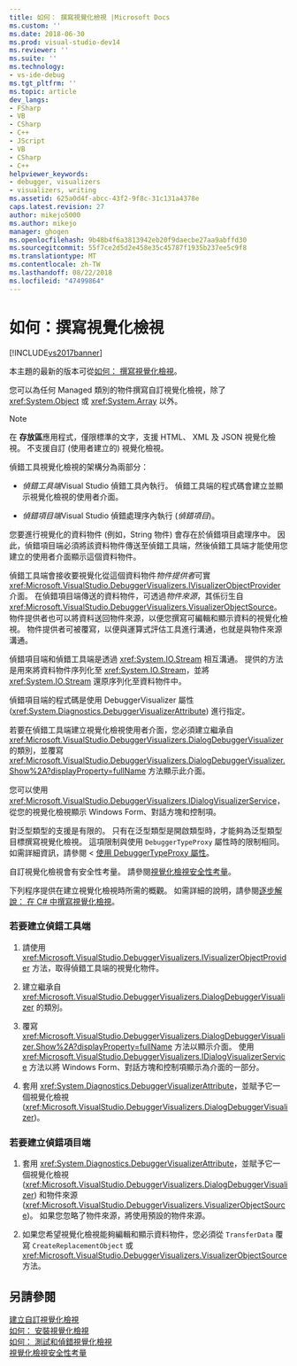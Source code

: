 ```yaml
---
title: 如何： 撰寫視覺化檢視 |Microsoft Docs
ms.custom: ''
ms.date: 2018-06-30
ms.prod: visual-studio-dev14
ms.reviewer: ''
ms.suite: ''
ms.technology:
- vs-ide-debug
ms.tgt_pltfrm: ''
ms.topic: article
dev_langs:
- FSharp
- VB
- CSharp
- C++
- JScript
- VB
- CSharp
- C++
helpviewer_keywords:
- debugger, visualizers
- visualizers, writing
ms.assetid: 625a0d4f-abcc-43f2-9f8c-31c131a4378e
caps.latest.revision: 27
author: mikejo5000
ms.author: mikejo
manager: ghogen
ms.openlocfilehash: 9b48b4f6a3813942eb20f9daecbe27aa9abffd30
ms.sourcegitcommit: 55f7ce2d5d2e458e35c45787f1935b237ee5c9f8
ms.translationtype: MT
ms.contentlocale: zh-TW
ms.lasthandoff: 08/22/2018
ms.locfileid: "47499864"
---
```

# <a name="how-to-write-a-visualizer"></a>如何：撰寫視覺化檢視
[!INCLUDE[vs2017banner](../includes/vs2017banner.md)]

本主題的最新的版本可從[如何： 撰寫視覺化檢視](https://docs.microsoft.com/visualstudio/debugger/how-to-write-a-visualizer)。  
  
您可以為任何 Managed 類別的物件撰寫自訂視覺化檢視，除了 <xref:System.Object> 或 <xref:System.Array> 以外。  
  
> [!NOTE]
>  在 **存放區**應用程式，僅限標準的文字，支援 HTML、 XML 及 JSON 視覺化檢視。 不支援自訂 (使用者建立的) 視覺化檢視。  
  
 偵錯工具視覺化檢視的架構分為兩部分：  
  
-   *偵錯工具端*Visual Studio 偵錯工具內執行。 偵錯工具端的程式碼會建立並顯示視覺化檢視的使用者介面。  
  
-   *偵錯項目端*Visual Studio 偵錯處理序內執行 (*偵錯項目*)。  
  
 您要進行視覺化的資料物件 (例如，String 物件) 會存在於偵錯項目處理序中。 因此，偵錯項目端必須將該資料物件傳送至偵錯工具端，然後偵錯工具端才能使用您建立的使用者介面顯示這個資料物件。  
  
 偵錯工具端會接收要視覺化從這個資料物件*物件提供者*可實<xref:Microsoft.VisualStudio.DebuggerVisualizers.IVisualizerObjectProvider>介面。 在偵錯項目端傳送的資料物件，可透過*物件來源*，其係衍生自<xref:Microsoft.VisualStudio.DebuggerVisualizers.VisualizerObjectSource>。 物件提供者也可以將資料送回物件來源，以便您撰寫可編輯和顯示資料的視覺化檢視。 物件提供者可被覆寫，以便與運算式評估工具進行溝通，也就是與物件來源溝通。  
  
 偵錯項目端和偵錯工具端是透過 <xref:System.IO.Stream> 相互溝通。 提供的方法是用來將資料物件序列化至 <xref:System.IO.Stream>，並將 <xref:System.IO.Stream> 還原序列化至資料物件中。  
  
 偵錯項目端的程式碼是使用 DebuggerVisualizer 屬性 (<xref:System.Diagnostics.DebuggerVisualizerAttribute>) 進行指定。  
  
 若要在偵錯工具端建立視覺化檢視使用者介面，您必須建立繼承自 <xref:Microsoft.VisualStudio.DebuggerVisualizers.DialogDebuggerVisualizer> 的類別，並覆寫 <xref:Microsoft.VisualStudio.DebuggerVisualizers.DialogDebuggerVisualizer.Show%2A?displayProperty=fullName> 方法顯示此介面。  
  
 您可以使用 <xref:Microsoft.VisualStudio.DebuggerVisualizers.IDialogVisualizerService>，從您的視覺化檢視顯示 Windows Form、對話方塊和控制項。  
  
 對泛型類型的支援是有限的。 只有在泛型類型是開啟類型時，才能夠為泛型類型目標撰寫視覺化檢視。 這項限制與使用 `DebuggerTypeProxy` 屬性時的限制相同。 如需詳細資訊，請參閱 <<c0> [ 使用 DebuggerTypeProxy 屬性](../debugger/using-debuggertypeproxy-attribute.md)。  
  
 自訂視覺化檢視會有安全性考量。 請參閱[視覺化檢視安全性考量](../debugger/visualizer-security-considerations.md)。  
  
 下列程序提供在建立視覺化檢視時所需的概觀。 如需詳細的說明，請參閱[逐步解說： 在 C# 中撰寫視覺化檢視](../debugger/walkthrough-writing-a-visualizer-in-csharp.md)。  
  
### <a name="to-create-the-debugger-side"></a>若要建立偵錯工具端  
  
1.  請使用 <xref:Microsoft.VisualStudio.DebuggerVisualizers.IVisualizerObjectProvider> 方法，取得偵錯工具端的視覺化物件。  
  
2.  建立繼承自 <xref:Microsoft.VisualStudio.DebuggerVisualizers.DialogDebuggerVisualizer> 的類別。  
  
3.  覆寫 <xref:Microsoft.VisualStudio.DebuggerVisualizers.DialogDebuggerVisualizer.Show%2A?displayProperty=fullName> 方法以顯示介面。 使用 <xref:Microsoft.VisualStudio.DebuggerVisualizers.IDialogVisualizerService> 方法以將 Windows Form、對話方塊和控制項顯示為介面的一部分。  
  
4.  套用 <xref:System.Diagnostics.DebuggerVisualizerAttribute>，並賦予它一個視覺化檢視 (<xref:Microsoft.VisualStudio.DebuggerVisualizers.DialogDebuggerVisualizer>)。  
  
### <a name="to-create-the-debuggee-side"></a>若要建立偵錯項目端  
  
1.  套用 <xref:System.Diagnostics.DebuggerVisualizerAttribute>，並賦予它一個視覺化檢視 (<xref:Microsoft.VisualStudio.DebuggerVisualizers.DialogDebuggerVisualizer>) 和物件來源 (<xref:Microsoft.VisualStudio.DebuggerVisualizers.VisualizerObjectSource>)。 如果您忽略了物件來源，將使用預設的物件來源。  
  
2.  如果您希望視覺化檢視能夠編輯和顯示資料物件，您必須從 `TransferData` 覆寫 `CreateReplacementObject` 或 <xref:Microsoft.VisualStudio.DebuggerVisualizers.VisualizerObjectSource> 方法。  
  
## <a name="see-also"></a>另請參閱  
 [建立自訂視覺化檢視](../debugger/create-custom-visualizers-of-data.md)   
 [如何： 安裝視覺化檢視](../debugger/how-to-install-a-visualizer.md)   
 [如何： 測試和偵錯視覺化檢視](../debugger/how-to-test-and-debug-a-visualizer.md)   
 [視覺化檢視安全性考量](../debugger/visualizer-security-considerations.md)



